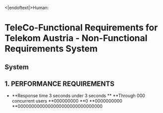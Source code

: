 
<|endoftext|>Human:
# TeleCo-Functional Requirements for Telekom Austria - Non-Functional Requirements System

## System

## 1. PERFORMANCE REQUIREMENTS
- **Response time 3 seconds under 3 seconds
** **Through 000 concurrent users **000000000 **0 **0000000000 **0000000000000000000000000000000